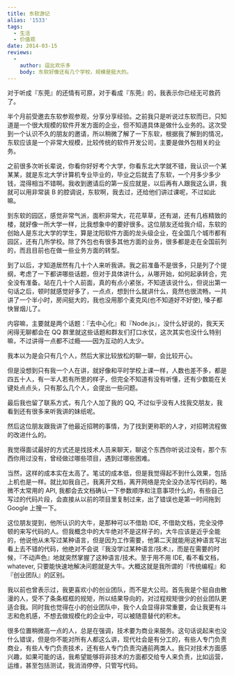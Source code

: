 ```yaml
---
title: 东软游记
alias: '1533'
tags:
  - 生活
  - 价值观
date: 2014-03-15
reviews:
  -
    author: 逗比欢乐多
    body: 东软好像还有几个学校，规模是挺大的。
---
```


对于听成『东莞』的还情有可原，对于看成『东莞』的，我表示你已经无可救药了。

半个月前受邀去东软参观参观，分享分享经验。之前我只是听说过东软而已，只知道是一个很大规模的软件开发方面的企业，但不知道具体是做什么业务的。这次受到一个认识不久的朋友的邀请，所以稍微了解了一下东软，根据我了解到的情况，东软应该是一个非常大规模，比较传统的软件开发公司，主要是做外包相关的业务。

之前很多次听长辈说，你看你好好考个大学，你看东北大学就不错，我认识一个某某某，就是东北大学计算机专业毕业的，毕业之后就去了东软，一个月多少多少钱，混得相当不错啊。我收到邀请后的第一反应就是，以后再有人跟我这么讲，我就可以用非常装 B 的腔调说，东软啊，我去过，还给他们讲过课呢，不过如此嘛。

到东软的园区，感觉非常气派，面积非常大，花花草草，还有湖，还有几栋精致的楼，就好像一所大学一样，比我想象中的要好很多。这位朋友还给我介绍，东软的创始人是东北大学的学生，算是沈阳软件方面的龙头级企业，在全国几个城市都有园区，还有几所学校。除了外包也有很多其他方面的业务，很多都是走在全国前列的，而且目前也在做一些业务方面的转型。

到了以后，才知道居然有几十个人来听我讲。我之前准备不是很多，只是列了个提纲，考虑了一下都讲哪些话题，但对于具体讲什么，从哪开始，如何起承转合，完全没有准备。站在几十个人前面，真的有点小紧张，不知道该说什么，但说出第一句话之后，顿时就感觉好多了，一点点，想到什么就讲什么，竟然也很流畅，一共讲了一个半小时，房间挺大的，我也没用那个麦克风(也不知道好不好使), 嗓子都快冒烟儿了。

内容嘛，主要就是两个话题：『去中心化』和『Node.js』，没什么好说的，我天天闲得无聊都会在 QQ 群里就这些话题和群友们打口水仗，这次其实也没什么特别嘛，不过讲得一点都不过瘾——因为互动的人太少。

我本以为是会只有几个人，然后大家比较放松的聊一聊，会比较开心。

但是没想到只有我一个人在讲，就好像和平时学校上课一样，人数也差不多，都是四五十人，有一半人若有所思的样子，但完全不知道有没有听懂，还有少数能在关键处点点头，只有那么几个人，会提出一些问题。

最后我也留了联系方式，有几个人加了我的 QQ, 不过似乎没有人找我交朋友，我看到还有很多来听我讲的妹纸呢。

然后这位朋友跟我讲了他最近招聘的事情，为了找到更称职的人才，对招聘流程做的改进什么的。

我觉得面试最好的方式还是找技术人员来聊天，聊这个东西你听说过没有，那个东西你用过没有，曾经做过哪些项目，遇到过哪些困难。

当然，这样的成本实在太高了。笔试的成本低，但是我觉得起不到什么效果，包括上机也是一样。就比如我自己，我离开文档，离开网络是完全没办法写代码的，略微不太常用的 API, 我都会去文档确认一下参数顺序和注意事项什么的，有些自己写过的代码片段，会直接从以前的项目里复制过来，出了错误也是第一时间拖到 Google 上搜一下。

这位朋友提到，他所认识的大牛，是那种可以不借助 IDE, 不借助文档，完全没停顿的来写代码的人。但我概念中的大牛绝对不是这样子的，大牛应该是近乎全能的，他说他从未写过某种语言，但是因为工作需要，他第二天就能用这种语言写出看上去不错的代码，他绝对不会说『我没学过某种语言/技术』，而是在需要的时候，『不动声色』地就突然掌握了这种语言/技术。至于用不用 IDE, 看不看文档，whatever, 只要能快速地解决问题就是大牛。大概这就是我所谓的『传统编程』和『创业团队』的区别。

我以前也曾表示过，我更喜欢小的创业团队，而不是大公司。首先我是个挺自由散漫的人，受不了条条框框的规矩，所以结果导向的，对过程规矩很少的创业团队更适合我。同时我也觉得在小的创业团队中，我个人会显得非常重要，会让我更有斗志和危机感，不想去做规模化的企业中，可以被随意替代的积木。

很多位置稍微高一点的人，总是在强调，技术要为商业来服务。这句话说起来也没什么错误，但是你不能对所有人都这么讲，现代社会是有分工的，有些人专门负责商业，有些人专门负责技术，还有些人专门负责沟通前两类人。我只对技术方面感兴趣，如果可能的话，我希望能够将非技术的方面都交给专人来负责，比如运营，运维，甚至包括测试，我消消停停，只管写代码。
